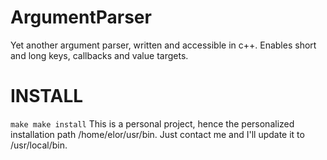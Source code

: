 ArgumentParser
==============

Yet another argument parser, written and accessible in c++. Enables short and long keys, callbacks and value targets.

INSTALL
=======
`
make
make install
`
This is a personal project, hence the personalized installation path /home/elor/usr/bin.
Just contact me and I'll update it to /usr/local/bin.
